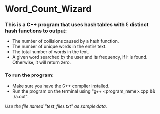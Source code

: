 # Word_Count_Wizard
### This is a C++ program that uses hash tables with 5 distinct hash functions to output:
- The number of collisions caused by a hash function.  
- The number of unique words in the entire text.  
- The total number of words in the text.
- A given word searched by the user and its frequency, if
it is found. Otherwise, it will return zero.  


### To run the program:
- Make sure you have the G++ complier installed.
- Run the program on the terminal using "g++ <program_name>.cpp && ./a.out".

_Use the file named "test_files.txt" as sample data._
